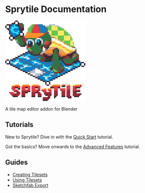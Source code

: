 # Sprytile Documentation
![Logo](img/sprytile-logo-4x.png)

A tile map editor addon for Blender

## Tutorials

New to Sprytile? Dive in with the [Quick Start](quick-start.md) tutorial.

Got the basics? Move onwards to the [Advanced Features](advanced-features.md) tutorial.

## Guides

* [Creating Tilesets](creating-tilesets.md)
* [Using Tilesets](using-tilesets.md)
* [Sketchfab Export](sketchfab.md)
